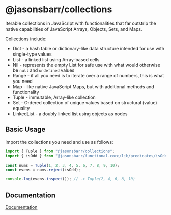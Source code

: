 # @jasonsbarr/collections

Iterable collections in JavaScript with functionalities that far outstrip the native capabilities of JavaScript Arrays, Objects, Sets, and Maps.

Collections include:

- Dict - a hash table or dictionary-like data structure intended for use with single-type values
- List - a linked list using Array-based cells
- Nil - represents the empty List for safe use with what would otherwise be `null` and `undefined` values
- Range - if all you need is to iterate over a range of numbers, this is what you need
- Map - like native JavaScript Maps, but with additional methods and functionality
- Tuple - immutable, Array-like collection
- Set - Ordered collection of unique values based on structural (value) equality
- LinkedList - a doubly linked list using objects as nodes

## Basic Usage

Import the collections you need and use as follows:

```js
import { Tuple } from "@jasonsbarr/collections";
import { isOdd } from "@jasonsbarr/functional-core/lib/predicates/isOdd";

const nums = Tuple(1, 2, 3, 4, 5, 6, 7, 8, 9, 10);
const evens = nums.reject(isOdd);

console.log(evens.inspect()); // -> Tuple(2, 4, 6, 8, 10)
```

## Documentation

[Documentation](https://github.com/jasonsbarr/functional/tree/main/docs/collections)
